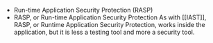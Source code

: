 - Run-time Application Security Protection (RASP)
- RASP, or Run-time Application Security Protection As with [[IAST]], RASP, or Run­time Application Security Protection, works inside the application, but it is less a testing tool and more a security tool.